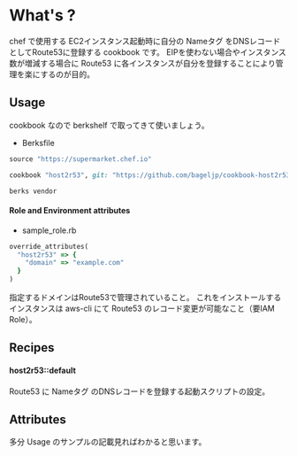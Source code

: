 What's ?
===============
chef で使用する EC2インスタンス起動時に自分の Nameタグ をDNSレコードとしてRoute53に登録する cookbook です。
EIPを使わない場合やインスタンス数が増減する場合に Route53 に各インスタンスが自分を登録することにより管理を楽にするのが目的。

Usage
-----
cookbook なので berkshelf で取ってきて使いましょう。

* Berksfile
```ruby
source "https://supermarket.chef.io"

cookbook "host2r53", git: "https://github.com/bageljp/cookbook-host2r53.git"
```

```
berks vendor
```

#### Role and Environment attributes

* sample_role.rb
```ruby
override_attributes(
  "host2r53" => {
    "domain" => "example.com"
  }
)
```

指定するドメインはRoute53で管理されていること。
これをインストールするインスタンスは aws-cli にて Route53 のレコード変更が可能なこと（要IAM Role）。

Recipes
----------

#### host2r53::default
Route53 に Nameタグ のDNSレコードを登録する起動スクリプトの設定。

Attributes
----------

多分 Usage のサンプルの記載見ればわかると思います。

